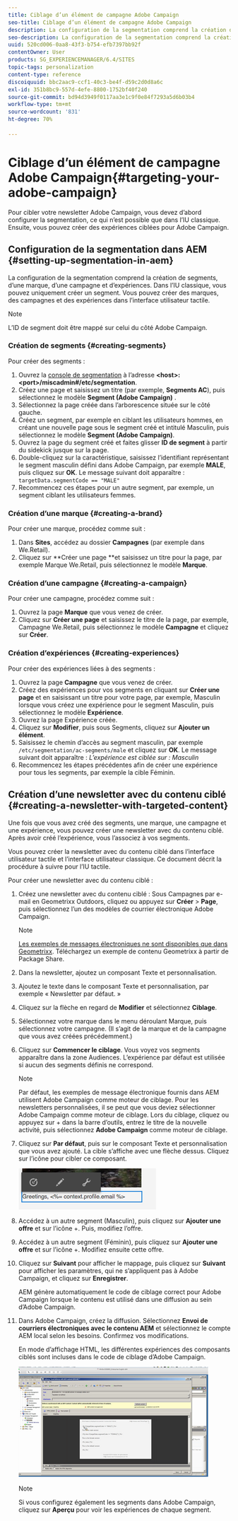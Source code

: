 ```yaml
---
title: Ciblage d’un élément de campagne Adobe Campaign
seo-title: Ciblage d’un élément de campagne Adobe Campaign
description: La configuration de la segmentation comprend la création de segments, d’une marque, d’une campagne et d’expériences.
seo-description: La configuration de la segmentation comprend la création de segments, d’une marque, d’une campagne et d’expériences.
uuid: 520cd006-0aa8-43f3-b754-efb7397bb92f
contentOwner: User
products: SG_EXPERIENCEMANAGER/6.4/SITES
topic-tags: personalization
content-type: reference
discoiquuid: bbc2aac9-ccf1-40c3-be4f-d59c2d0d8a6c
exl-id: 351b8bc9-557d-4efe-8800-1752bf40f240
source-git-commit: bd94d3949f0117aa3e1c9f0e84f7293a5d6b03b4
workflow-type: tm+mt
source-wordcount: '831'
ht-degree: 70%

---
```


# Ciblage d’un élément de campagne Adobe Campaign{#targeting-your-adobe-campaign}

Pour cibler votre newsletter Adobe Campaign, vous devez d’abord configurer la segmentation, ce qui n’est possible que dans l’IU classique. Ensuite, vous pouvez créer des expériences ciblées pour Adobe Campaign.

## Configuration de la segmentation dans AEM {#setting-up-segmentation-in-aem}

La configuration de la segmentation comprend la création de segments, d’une marque, d’une campagne et d’expériences. Dans l’IU classique, vous pouvez uniquement créer un segment. Vous pouvez créer des marques, des campagnes et des expériences dans l’interface utilisateur tactile.

>[!NOTE]
>
>L’ID de segment doit être mappé sur celui du côté Adobe Campaign.

### Création de segments {#creating-segments}

Pour créer des segments :

1. Ouvrez la [console de segmentation](http://localhost:4502/miscadmin#/etc/segmentation) à l’adresse **&lt;host>:&lt;port>/miscadmin#/etc/segmentation**.
1. Créez une page et saisissez un titre (par exemple, **Segments AC**), puis sélectionnez le modèle **Segment (Adobe Campaign)** .
1. Sélectionnez la page créée dans l’arborescence située sur le côté gauche.
1. Créez un segment, par exemple en ciblant les utilisateurs hommes, en créant une nouvelle page sous le segment créé et intitulé Masculin, puis sélectionnez le modèle **Segment (Adobe Campaign)**.
1. Ouvrez la page du segment créé et faites glisser **ID de segment** à partir du sidekick jusque sur la page.
1. Double-cliquez sur la caractéristique, saisissez l’identifiant représentant le segment masculin défini dans Adobe Campaign, par exemple **MALE**, puis cliquez sur **OK**. Le message suivant doit apparaître : `targetData.segmentCode == "MALE"`
1. Recommencez ces étapes pour un autre segment, par exemple, un segment ciblant les utilisateurs femmes.

### Création d’une marque {#creating-a-brand}

Pour créer une marque, procédez comme suit :

1. Dans **Sites**, accédez au dossier **Campagnes** (par exemple dans We.Retail).
1. Cliquez sur **Créer une page **et saisissez un titre pour la page, par exemple Marque We.Retail, puis sélectionnez le modèle **Marque**.

### Création d’une campagne {#creating-a-campaign}

Pour créer une campagne, procédez comme suit :

1. Ouvrez la page **Marque** que vous venez de créer. 
1. Cliquez sur **Créer une page** et saisissez le titre de la page, par exemple, Campagne We.Retail, puis sélectionnez le modèle **Campagne** et cliquez sur **Créer**.

### Création d’expériences {#creating-experiences}

Pour créer des expériences liées à des segments :

1. Ouvrez la page **Campagne** que vous venez de créer.
1. Créez des expériences pour vos segments en cliquant sur **Créer une page** et en saisissant un titre pour votre page, par exemple, Masculin lorsque vous créez une expérience pour le segment Masculin, puis sélectionnez le modèle **Expérience**.
1. Ouvrez la page Expérience créée.
1. Cliquez sur **Modifier**, puis sous Segments, cliquez sur **Ajouter un élément**.
1. Saisissez le chemin d’accès au segment masculin, par exemple `/etc/segmentation/ac-segments/male` et cliquez sur **OK**. Le message suivant doit apparaître : *L’expérience est ciblée sur : Masculin*
1. Recommencez les étapes précédentes afin de créer une expérience pour tous les segments, par exemple la cible Féminin.

## Création d’une newsletter avec du contenu ciblé  {#creating-a-newsletter-with-targeted-content}

Une fois que vous avez créé des segments, une marque, une campagne et une expérience, vous pouvez créer une newsletter avec du contenu ciblé. Après avoir créé l’expérience, vous l’associez à vos segments.

Vous pouvez créer la newsletter avec du contenu ciblé dans l’interface utilisateur tactile et l’interface utilisateur classique. Ce document décrit la procédure à suivre pour l’IU tactile.

Pour créer une newsletter avec du contenu ciblé :

1. Créez une newsletter avec du contenu ciblé : Sous Campagnes par e-mail en Geometrixx Outdoors, cliquez ou appuyez sur **Créer** > **Page**, puis sélectionnez l’un des modèles de courrier électronique Adobe Campaign.

   >[!NOTE]
   >
   >[Les exemples de messages électroniques ne sont disponibles que dans Geometrixx](/help/sites-developing/we-retail.md#weretail). Téléchargez un exemple de contenu Geometrixx à partir de Package Share.

1. Dans la newsletter, ajoutez un composant Texte et personnalisation.
1. Ajoutez le texte dans le composant Texte et personnalisation, par exemple « Newsletter par défaut. »
1. Cliquez sur la flèche en regard de **Modifier** et sélectionnez **Ciblage**.
1. Sélectionnez votre marque dans le menu déroulant Marque, puis sélectionnez votre campagne. (Il s’agit de la marque et de la campagne que vous avez créées précédemment.)
1. Cliquez sur **Commencer le ciblage**. Vous voyez vos segments apparaître dans la zone Audiences. L’expérience par défaut est utilisée si aucun des segments définis ne correspond.

   >[!NOTE]
   >
   >Par défaut, les exemples de message électronique fournis dans AEM utilisent Adobe Campaign comme moteur de ciblage. Pour les newsletters personnalisées, il se peut que vous deviez sélectionner Adobe Campaign comme moteur de ciblage. Lors du ciblage, cliquez ou appuyez sur + dans la barre d’outils, entrez le titre de la nouvelle activité, puis sélectionnez **Adobe Campaign** comme moteur de ciblage.

1. Cliquez sur **Par défaut**, puis sur le composant Texte et personnalisation que vous avez ajouté. La cible s’affiche avec une flèche dessus. Cliquez sur l’icône pour cibler ce composant.

   ![chlimage_1-165](assets/chlimage_1-165.png)

1. Accédez à un autre segment (Masculin), puis cliquez sur **Ajouter une offre** et sur l’icône +. Puis, modifiez l’offre.
1. Accédez à un autre segment (Féminin), puis cliquez sur **Ajouter une offre** et sur l’icône +. Modifiez ensuite cette offre. 
1. Cliquez sur **Suivant** pour afficher le mappage, puis cliquez sur **Suivant** pour afficher les paramètres, qui ne s’appliquent pas à Adobe Campaign, et cliquez sur **Enregistrer**.

   AEM génère automatiquement le code de ciblage correct pour Adobe Campaign lorsque le contenu est utilisé dans une diffusion au sein d’Adobe Campaign.

1. Dans Adobe Campaign, créez la diffusion. Sélectionnez **Envoi de courriers électroniques avec le contenu AEM** et sélectionnez le compte AEM local selon les besoins. Confirmez vos modifications.

   En mode d’affichage HTML, les différentes expériences des composants ciblés sont incluses dans le code de ciblage d’Adobe Campaign.

   ![chlimage_1-166](assets/chlimage_1-166.png)

   >[!NOTE]
   >
   >Si vous configurez également les segments dans Adobe Campaign, cliquez sur **Aperçu** pour voir les expériences de chaque segment.
